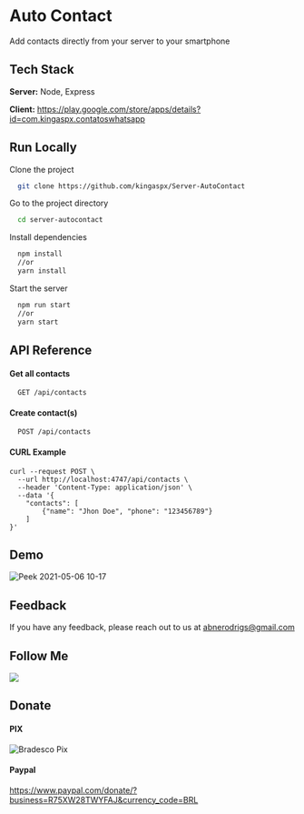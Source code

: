 
# Auto Contact

Add contacts directly from your server to your smartphone


## Tech Stack

**Server:** Node, Express

**Client:** https://play.google.com/store/apps/details?id=com.kingaspx.contatoswhatsapp

  
## Run Locally

Clone the project

```bash
  git clone https://github.com/kingaspx/Server-AutoContact
```

Go to the project directory

```bash
  cd server-autocontact
```

Install dependencies

```bash
  npm install
  //or
  yarn install
```

Start the server

```bash
  npm run start
  //or
  yarn start
```

  
## API Reference

#### Get all contacts

```http
  GET /api/contacts
```

#### Create contact(s)

```http
  POST /api/contacts
```

#### CURL Example

```shell
curl --request POST \
  --url http://localhost:4747/api/contacts \
  --header 'Content-Type: application/json' \
  --data '{	
	"contacts": [		
		{"name": "Jhon Doe", "phone": "123456789"}
	]
}'
```

  
## Demo

![Peek 2021-05-06 10-17](https://user-images.githubusercontent.com/40338524/117304567-4438ef80-ae54-11eb-9a4a-82bafd639eed.gif)

  
## Feedback

If you have any feedback, please reach out to us at abnerodrigs@gmail.com

## Follow Me

<a href="https://instagram.com/rodriguesabner_"><img src="https://img.shields.io/badge/instagram-E4405F.svg?style=for-the-badge&logo=instagram&logoColor=white"/></a>

  
## Donate


#### PIX
![Bradesco Pix](https://user-images.githubusercontent.com/40338524/117305365-11dbc200-ae55-11eb-9ee7-a57070e35c59.jpg)

#### Paypal
https://www.paypal.com/donate/?business=R75XW28TWYFAJ&currency_code=BRL

  

